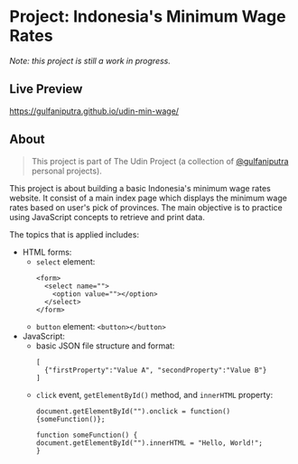# Project: Indonesia's Minimum Wage Rates

*Note: this project is still a work in progress.*

## Live Preview

https://gulfaniputra.github.io/udin-min-wage/

## About

> This project is part of The Udin Project (a collection of [@gulfaniputra](https://github.com/gulfaniputra/) personal projects).

This project is about building a basic Indonesia's minimum wage rates website. It consist of a main index page which displays the minimum wage rates based on user's pick of provinces. The main objective is to practice using JavaScript concepts to retrieve and print data.

The topics that is applied includes:

* HTML forms:
  * `select` element:
    ```
    <form>
      <select name="">
        <option value=""></option>
      </select>
    </form>
    ```
  * `button` element: `<button></button>`
* JavaScript:
  * basic JSON file structure and format:
    ```
    [
      {"firstProperty":"Value A", "secondProperty":"Value B"}
    ]
    ```
  * `click` event, `getElementById()` method, and `innerHTML` property:
    ```
    document.getElementById("").onclick = function() {someFunction()};

    function someFunction() {
    document.getElementById("").innerHTML = "Hello, World!";
    }
    ```